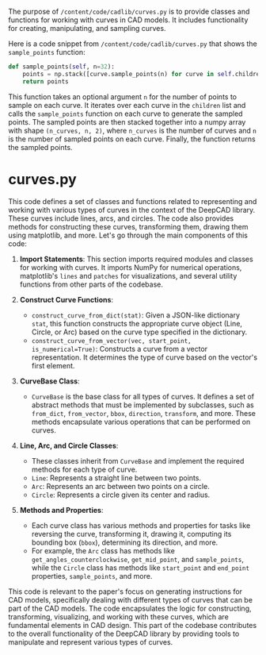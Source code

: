 The purpose of `/content/code/cadlib/curves.py` is to provide classes and functions for working with curves in CAD models. It includes functionality for creating, manipulating, and sampling curves.

Here is a code snippet from `/content/code/cadlib/curves.py` that shows the `sample_points` function:

```python
def sample_points(self, n=32):
    points = np.stack([curve.sample_points(n) for curve in self.children], axis=0) # (n_curves, n, 2)
    return points
```

This function takes an optional argument `n` for the number of points to sample on each curve. It iterates over each curve in the `children` list and calls the `sample_points` function on each curve to generate the sampled points. The sampled points are then stacked together into a numpy array with shape `(n_curves, n, 2)`, where `n_curves` is the number of curves and `n` is the number of sampled points on each curve. Finally, the function returns the sampled points.

# curves.py
This code defines a set of classes and functions related to representing and working with various types of curves in the context of the DeepCAD library. These curves include lines, arcs, and circles. The code also provides methods for constructing these curves, transforming them, drawing them using matplotlib, and more. Let's go through the main components of this code:

1. **Import Statements**: This section imports required modules and classes for working with curves. It imports NumPy for numerical operations, matplotlib's `lines` and `patches` for visualizations, and several utility functions from other parts of the codebase.

2. **Construct Curve Functions**:
   - `construct_curve_from_dict(stat)`: Given a JSON-like dictionary `stat`, this function constructs the appropriate curve object (Line, Circle, or Arc) based on the curve type specified in the dictionary.
   - `construct_curve_from_vector(vec, start_point, is_numerical=True)`: Constructs a curve from a vector representation. It determines the type of curve based on the vector's first element.

3. **CurveBase Class**:
   - `CurveBase` is the base class for all types of curves. It defines a set of abstract methods that must be implemented by subclasses, such as `from_dict`, `from_vector`, `bbox`, `direction`, `transform`, and more. These methods encapsulate various operations that can be performed on curves.

4. **Line, Arc, and Circle Classes**:
   - These classes inherit from `CurveBase` and implement the required methods for each type of curve.
   - `Line`: Represents a straight line between two points.
   - `Arc`: Represents an arc between two points on a circle.
   - `Circle`: Represents a circle given its center and radius.

5. **Methods and Properties**:
   - Each curve class has various methods and properties for tasks like reversing the curve, transforming it, drawing it, computing its bounding box (`bbox`), determining its direction, and more.
   - For example, the `Arc` class has methods like `get_angles_counterclockwise`, `get_mid_point`, and `sample_points`, while the `Circle` class has methods like `start_point` and `end_point` properties, `sample_points`, and more.

This code is relevant to the paper's focus on generating instructions for CAD models, specifically dealing with different types of curves that can be part of the CAD models. The code encapsulates the logic for constructing, transforming, visualizing, and working with these curves, which are fundamental elements in CAD design. This part of the codebase contributes to the overall functionality of the DeepCAD library by providing tools to manipulate and represent various types of curves.
